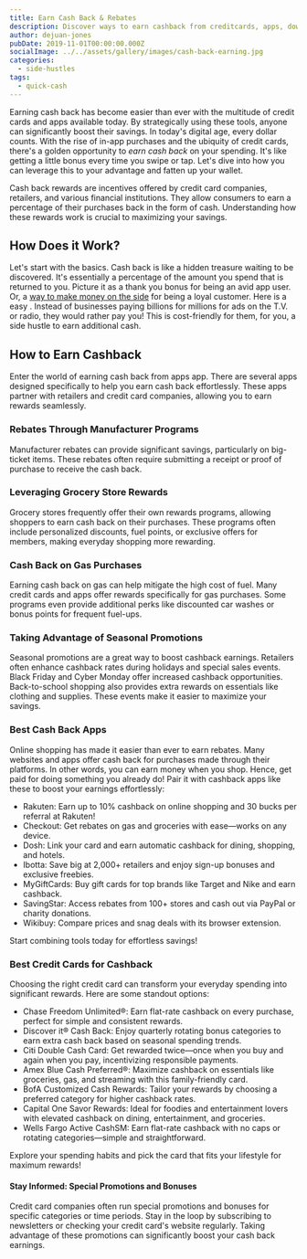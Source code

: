 ```yaml
---
title: Earn Cash Back & Rebates
description: Discover ways to earn cashback from creditcards, apps, downloads, and shopping sprees. Find ways to earn rewards, coupons, rebates, incentives and more.
author: dejuan-jones
pubDate: 2019-11-01T00:00:00.000Z
socialImage: ../../assets/gallery/images/cash-back-earning.jpg
categories:
  - side-hustles
tags:
  - quick-cash
---
```


Earning cash back has become easier than ever with the multitude of credit cards and apps available today. By strategically using these tools, anyone can significantly boost their savings. In today's digital age, every dollar counts. With the rise of in-app purchases and the ubiquity of credit cards, there's a golden opportunity to *earn cash back* on your spending. It's like getting a little bonus every time you swipe or tap. Let's dive into how you can leverage this to your advantage and fatten up your wallet.

Cash back rewards are incentives offered by credit card companies, retailers, and various financial institutions. They allow consumers to earn a percentage of their purchases back in the form of cash. Understanding how these rewards work is crucial to maximizing your savings.

## How Does it Work?

Let's start with the basics. Cash back is like a hidden treasure waiting to be discovered. It's essentially a percentage of the amount you spend that is returned to you. Picture it as a thank you bonus for being an avid app user. Or, a [way to make money on the side](creative-side-hustles) for being a loyal customer. Here is a easy . Instead of businesses paying billions for millions for ads on the T.V. or radio, they would rather pay you! This is cost-friendly for them, for you, a side hustle to earn additional cash.

## How to Earn Cashback

Enter the world of earning cash back from apps app. There are several apps designed specifically to help you earn cash back effortlessly. These apps partner with retailers and credit card companies, allowing you to earn rewards seamlessly.

### Rebates Through Manufacturer Programs

Manufacturer rebates can provide significant savings, particularly on big-ticket items. These rebates often require submitting a receipt or proof of purchase to receive the cash back.

### Leveraging Grocery Store Rewards

Grocery stores frequently offer their own rewards programs, allowing shoppers to earn cash back on their purchases. These programs often include personalized discounts, fuel points, or exclusive offers for members, making everyday shopping more rewarding.

### Cash Back on Gas Purchases

Earning cash back on gas can help mitigate the high cost of fuel. Many credit cards and apps offer rewards specifically for gas purchases. Some programs even provide additional perks like discounted car washes or bonus points for frequent fuel-ups.

### Taking Advantage of Seasonal Promotions

Seasonal promotions are a great way to boost cashback earnings. Retailers often enhance cashback rates during holidays and special sales events. Black Friday and Cyber Monday offer increased cashback opportunities. Back-to-school shopping also provides extra rewards on essentials like clothing and supplies. These events make it easier to maximize your savings.

### Best Cash Back Apps

Online shopping has made it easier than ever to earn rebates. Many websites and apps offer cash back for purchases made through their platforms. In other words, you can earn money when you shop. Hence, get paid for doing something you already do! Pair it with cashback apps like these to boost your earnings effortlessly:

* Rakuten: Earn up to 10% cashback on online shopping and 30 bucks per referral at Rakuten!
* Checkout: Get rebates on gas and groceries with ease—works on any device.
* Dosh: Link your card and earn automatic cashback for dining, shopping, and hotels.
* Ibotta: Save big at 2,000+ retailers and enjoy sign-up bonuses and exclusive freebies.
* MyGiftCards: Buy gift cards for top brands like Target and Nike and earn cashback.
* SavingStar: Access rebates from 100+ stores and cash out via PayPal or charity donations.
* Wikibuy: Compare prices and snag deals with its browser extension.

Start combining tools today for effortless savings!

### Best Credit Cards for Cashback

Choosing the right credit card can transform your everyday spending into significant rewards. Here are some standout options:

* Chase Freedom Unlimited®: Earn flat-rate cashback on every purchase, perfect for simple and consistent rewards.
* Discover it® Cash Back: Enjoy quarterly rotating bonus categories to earn extra cash back based on seasonal spending trends.
* Citi Double Cash Card: Get rewarded twice—once when you buy and again when you pay, incentivizing responsible payments.
* Amex Blue Cash Preferred®: Maximize cashback on essentials like groceries, gas, and streaming with this family-friendly card.
* BofA Customized Cash Rewards: Tailor your rewards by choosing a preferred category for higher cashback rates.
* Capital One Savor Rewards: Ideal for foodies and entertainment lovers with elevated cashback on dining, entertainment, and groceries.
* Wells Fargo Active CashSM: Earn flat-rate cashback with no caps or rotating categories—simple and straightforward.

Explore your spending habits and pick the card that fits your lifestyle for maximum rewards!

#### Stay Informed: Special Promotions and Bonuses

Credit card companies often run special promotions and bonuses for specific categories or time periods. Stay in the loop by subscribing to newsletters or checking your credit card's website regularly. Taking advantage of these promotions can significantly boost your cash back earnings.
